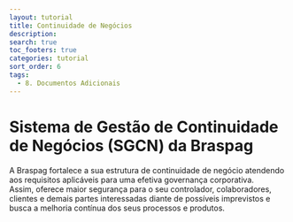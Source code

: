 ```yaml
---
layout: tutorial
title: Continuidade de Negócios
description:
search: true
toc_footers: true
categories: tutorial
sort_order: 6
tags:
  - 8. Documentos Adicionais
---
```


# Sistema de Gestão de Continuidade de Negócios (SGCN) da Braspag

A Braspag fortalece a sua estrutura de continuidade de negócio atendendo aos requisitos aplicáveis para uma efetiva governança corporativa.
<br/>Assim, oferece maior segurança para o seu controlador, colaboradores, clientes e demais partes interessadas diante de possíveis imprevistos e busca a melhoria contínua dos seus processos e produtos.
